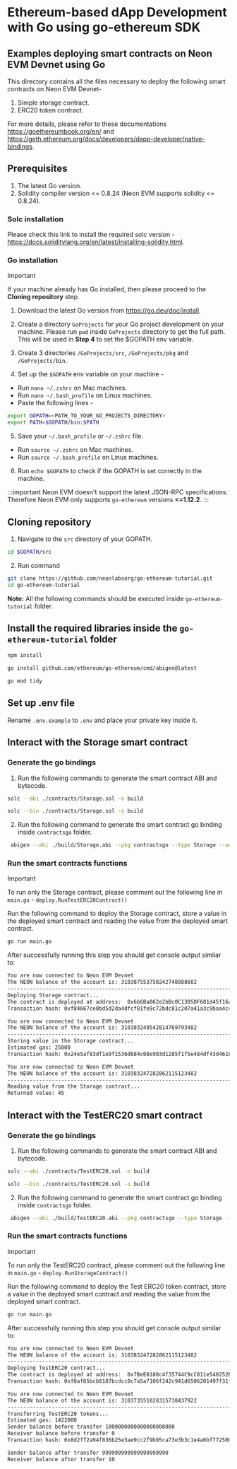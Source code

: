 # Ethereum-based dApp Development with Go using go-ethereum SDK

## Examples deploying smart contracts on Neon EVM Devnet using Go

This directory contains all the files necessary to deploy the following smart contracts on Neon EVM Devnet-

1. Simple storage contract.
2. ERC20 token contract.

For more details, please refer to these documentations https://goethereumbook.org/en/ and https://geth.ethereum.org/docs/developers/dapp-developer/native-bindings.

## Prerequisites

1. The latest Go version.
2. Solidity compiler version <= 0.8.24 (Neon EVM supports solidity <= 0.8.24).

### Solc installation

Please check this link to install the required solc version - https://docs.soliditylang.org/en/latest/installing-solidity.html.

### Go installation

> [!IMPORTANT]
> If your machine already has Go installed, then please proceed to the **Cloning repository** step.

1. Download the latest Go version from https://go.dev/doc/install.

2. Create a directory `GoProjects` for your Go project development on your machine. Please run `pwd` inside `GoProjects` directory to get the full path. This will be used in **Step 4** to set the $GOPATH env variable.

3. Create 3 directories `/GoProjects/src`, `/GoProjects/pkg` and `/GoProjects/bin`.

4. Set up the `$GOPATH` env variable on your machine -

- Run `nano ~/.zshrc` on Mac machines.
- Run `nano ~/.bash_profile` on Linux machines.
- Paste the following lines -

```sh
export GOPATH=<PATH_TO_YOUR_GO_PROJECTS_DIRECTORY>
export PATH=$GOPATH/bin:$PATH
```

5. Save your `~/.bash_profile` or `~/.zshrc` file.

- Run `source ~/.zshrc` on Mac machines.
- Run `source ~/.bash_profile` on Linux machines.

6. Run `echo $GOPATH` to check if the GOPATH is set correctly in the machine.

:::important
Neon EVM doesn't support the latest JSON-RPC specifications. Therefore Neon EVM only supports `go-ethereum` versions **<=1.12.2**.
:::

## Cloning repository

1. Navigate to the `src` directory of your GOPATH.

```sh
cd $GOPATH/src
```

2. Run command

```sh
git clone https://github.com/neonlabsorg/go-ethereum-tutorial.git
cd go-ethereum-tutorial
```

**Note:** All the following commands should be executed inside `go-ethereum-tutorial` folder.

## Install the required libraries inside the `go-ethereum-tutorial` folder

```sh
npm install
```

```sh
go install github.com/ethereum/go-ethereum/cmd/abigen@latest
```

```sh
go mod tidy
```

## Set up .env file

Rename `.env.example` to `.env` and place your private key inside it.

## Interact with the **Storage** smart contract

### Generate the go bindings

1. Run the following commands to generate the smart contract ABI and bytecode.

```sh
solc --abi ./contracts/Storage.sol -o build
```

```sh
solc --bin ./contracts/Storage.sol -o build
```

2. Run the following command to generate the smart contract go binding inside `contractsgo` folder.

```sh
 abigen --abi ./build/Storage.abi --pkg contractsgo --type Storage --out ./contractsgo/Storage.go --bin ./build/Storage.bin
```

### Run the smart contracts functions

> [!IMPORTANT]
> To run only the Storage contract, please comment out the following line in `main.go` -
> `deploy.RunTestERC20Contract()`

Run the following command to deploy the Storage contract, store a value in the deployed smart contract and reading the value from the deployed smart contract.

```sh
go run main.go
```

After successfully running this step you should get console output similar to:

```sh
You are now connected to Neon EVM Devnet
The NEON balance of the account is: 310387553758242748088682
------------------------------------------------------------------------
Deploying Storage contract...
The contract is deployed at address:  0x6b6Ba862e2bBc0C1305DF681d45f16a1D6F57baf
Transaction hash: 0xf84667ce0bd5d2da4dfcf81fe9c72bdc81c207a41a3c9baa4c43e9ebb6ae1b6e

You are now connected to Neon EVM Devnet
The NEON balance of the account is: 310383249542814769793482
------------------------------------------------------------------------
Storing value in the Storage contract...
Estimated gas: 25000
Transaction hash: 0x24e5af83df1e9f1536d684c08e903d1285f1f5e484df43d4616c925bb25ec9a9

You are now connected to Neon EVM Devnet
The NEON balance of the account is: 310383247282862115123482
------------------------------------------------------------------------
Reading value from the Storage contract...
Returned value: 45
```

## Interact with the **TestERC20** smart contract

### Generate the go bindings

1. Run the following commands to generate the smart contract ABI and bytecode.

```sh
solc --abi ./contracts/TestERC20.sol -o build
```

```sh
solc --bin ./contracts/TestERC20.sol -o build
```

2. Run the following command to generate the smart contract go binding inside `contractsgo` folder.

```sh
 abigen --abi ./build/TestERC20.abi --pkg contractsgo --type Storage --out ./contractsgo/TestERC20.go --bin ./build/TestERC20.bin
```

### Run the smart contracts functions

> [!IMPORTANT]
> To run only the TestERC20 contract, please comment out the following line in `main.go` -
> `deploy.RunStorageContract()`

Run the following command to deploy the Test ERC20 token contract, store a value in the deployed smart contract and reading the value from the deployed smart contract.

```sh
go run main.go
```

After successfully running this step you should get console output similar to:

```sh
You are now connected to Neon EVM Devnet
The NEON balance of the account is: 310383247282862115123482
------------------------------------------------------------------------
Deploying TestERC20 contract...
The contract is deployed at address:  0x7BeE8180c4f35744C9cC811e540252ECcD8AcEb4
Transaction hash: 0xf8af65bcb8187bcdcc8c7a5a7106f242c941d6506201497f31f46099d891bcc6

You are now connected to Neon EVM Devnet
The NEON balance of the account is: 310373551028315738437922
------------------------------------------------------------------------
Transferring TestERC20 tokens...
Estimated gas: 1422000
Sender balance before transfer 1000000000000000000000
Receiver balance before transfer 0
Transaction hash: 0x8d2ff2a94f836b25e3ae9cc2f9b95ca73e3b3c1e4a6bf7725890eddd915029ab

Sender balance after transfer 999999999999999999990
Receiver balance after transfer 10
```
